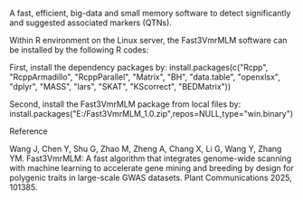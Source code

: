 A fast, efficient, big-data and small memory software to detect significantly and suggested associated markers (QTNs).

Within R environment on the Linux server, the Fast3VmrMLM software can be installed by the following R codes:

First, install the dependency packages by:
install.packages(c("Rcpp", "RcppArmadillo", "RcppParallel", "Matrix", "BH", "data.table", "openxlsx", "dplyr", "MASS", "lars", "SKAT", "KScorrect", "BEDMatrix"))

Second, install the Fast3VmrMLM package from local files by:
install.packages("E:/Fast3VmrMLM_1.0.zip",repos=NULL,type="win.binary")

Reference

Wang J, Chen Y, Shu G, Zhao M, Zheng A, Chang X, Li G, Wang Y, Zhang YM. Fast3VmrMLM: A fast algorithm that integrates genome-wide scanning with machine learning to accelerate gene mining and breeding by design for polygenic traits in large-scale GWAS datasets. Plant Communications 2025, 101385.

